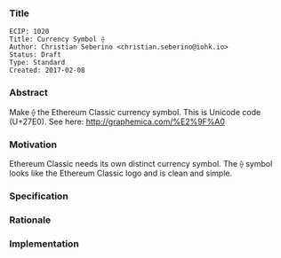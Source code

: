 ﻿### Title
    ECIP: 1020
    Title: Currency Symbol ⟠
    Author: Christian Seberino <christian.seberino@iohk.io>
    Status: Draft
    Type: Standard
    Created: 2017-02-08

### Abstract

Make ⟠ the Ethereum Classic currency symbol.   This is Unicode code (U+27E0). See here: http://graphemica.com/%E2%9F%A0

### Motivation

Ethereum Classic needs its own distinct currency symbol.  The ⟠ symbol looks like the Ethereum Classic logo and is clean and simple.

### Specification

### Rationale

### Implementation
